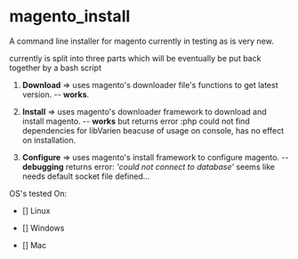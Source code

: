 # magento_install

A command line installer for magento
currently in testing as is very new.

currently is split into three parts which will be eventually be put back together by a bash script

1. **Download** => uses magento's downloader file's functions to get latest version. -- **works**.

2. **Install** => uses magento's downloader framework to download and install magento. -- **works** but returns error
:php could not find dependencies for libVarien beacuse of usage on console, has no effect on installation.

3. **Configure** => uses magento's install framework to configure magento. -- **debugging** returns error:
*'could not connect to database'* seems like needs default socket file defined...

OS's tested On:

- []  Linux

- []  Windows

- []  Mac

